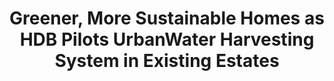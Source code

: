 ---
layout: post
title: "Greener, More Sustainable Homes as HDB Pilots UrbanWater Harvesting System in Existing Estates"
file_url: https://www.hdb.gov.sg/cs/infoweb/about-us/news-and-publications/press-releases/28032022-Greener-More-Sustainable-Homes
---